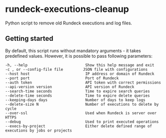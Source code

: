 # rundeck-executions-cleanup
Python script to remove old Rundeck executions and log files.

## Getting started
By default, this script runs without mandatory arguments - it takes predefined values. However, it is possible to pass following parameters:

```
-h, --help                          Show this help message and exit
-c , or --config-file file         JSON file with configurations
--host host                         IP address or domain of Rundeck
--port port                         Port of Rundeck
--auth token                        API token with correct permissions
--api-version version               API version of Rundeck
--search-time seconds               Time to expire search queries
--delete-time seconds               Time to expire delete queries
--keeping-days days                 Number of days to keep logs
--delete-size N                     Number of executions to delete by cycle
--over-ssl                          Used when Rundeck is server over HTTPS
--debug                             Used to print executed operations
--execs-by-project                  Either delete defined range of executions by jobs or projects
```
